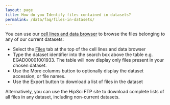 ```yaml
---
layout: page
title: How do you Identify files contained in datasets?
permalink: /data/faq/files-in-datasets/
---
```


You can use our [cell lines and data browser](/lines/#/lines) to browse the files belonging to any of our current datasets:

* Select the [Files](/lines/#/files) tab at the top of the cell lines and data browser
* Type the dataset identifier into the search box above the table e.g. EGAD00001001933. The table will now display only files present in your chosen dataset.
* Use the More columns button to optionally display the dataset accession, or file names.
* Use the Export button to download a list of files in the dataset

Alternatively, you can use the HipSci FTP site to download complete lists of all files in any dataset, including non-current datasets.
